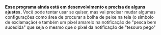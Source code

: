 **Esse programa ainda está em desenvolvimento e precisa de alguns ajustes.**
Você pode tentar usar se quiser, mas vai precisar mudar algumas configurações como área de procurar a bolha de peixe na tela (o símbolo de exclamação) e também um pixel amarelo na notificação de "pesca bem sucedida" que seja o mesmo que o pixel da notificação de "tesouro pego"